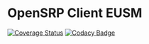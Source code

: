 # OpenSRP Client EUSM
 [![Coverage Status](https://coveralls.io/repos/github/OpenSRP/opensrp-client-eusm/badge.svg?branch=master)](https://coveralls.io/github/OpenSRP/opensrp-client-eusm?branch=master) [![Codacy Badge](https://api.codacy.com/project/badge/Grade/41ac1f5a00be46e6aa33a2873ffbc56e)](https://www.codacy.com/app/OpenSRP/opensrp-client-eusm?utm_source=github.com&amp;utm_medium=referral&amp;utm_content=OpenSRP/opensrp-client-eusm&amp;utm_campaign=Badge_Grade)